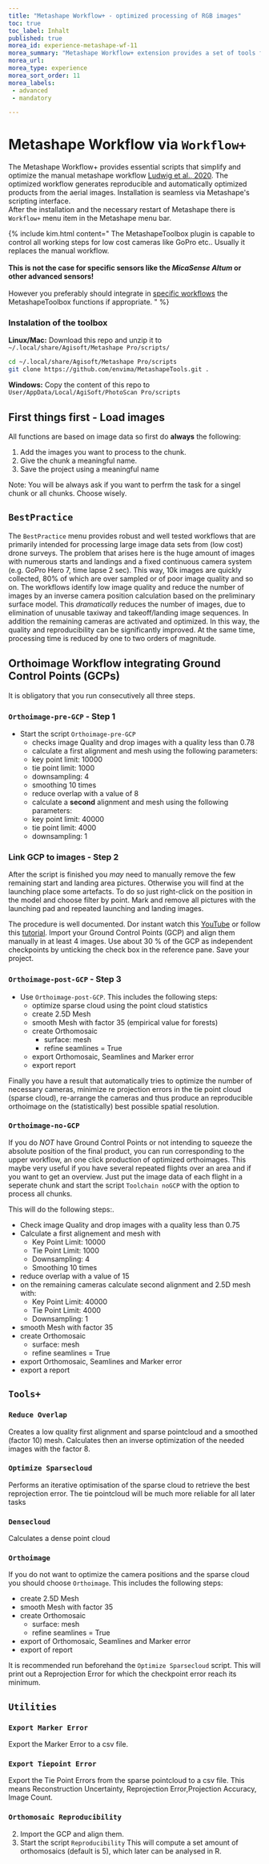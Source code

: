 ```yaml
---
title: "Metashape Workflow+ - optimized processing of RGB images"
toc: true
toc_label: Inhalt
published: true
morea_id: experience-metashape-wf-11
morea_summary: "Metashape Workflow+ extension provides a set of tools for easy reproducibility of optimized generation of orthoimages and point clouds. It is a convenient extension of the standard tools and workflows."
morea_url: 
morea_type: experience
morea_sort_order: 11
morea_labels:
 - advanced
 - mandatory 

---
```


# Metashape Workflow via `Workflow+`

The Metashape Workflow+ provides essential scripts that simplify and optimize the manual metashape workflow [Ludwig et al., 2020](https://www.mdpi.com/2072-4292/12/22/3831). The optimized workflow generates reproducible and automatically optimized products from the aerial images. Installation is seamless via Metashape's scripting interface.  
After the installation and the necessary restart of Metashape there is `Workflow+` menu item in the Metashape menu bar. 

{% include kim.html content="
The MetashapeToolbox plugin is capable to control all working steps for low cost cameras like GoPro etc.. Usually it replaces the manual workflow.
<br><br>
**This is not the case for specific sensors like the _MicaSense Altum_ or other advanced sensors!**
<br><br>
However you preferably should integrate in [specific workflows](https://agisoft.freshdesk.com/support/solutions/articles/31000148381-micasense-altum-processing-workflow-including-reflectance-calibration-in-agisoft-metashape-professi) the MetashapeToolbox functions if appropriate.
 " %}

### Instalation of the toolbox
**Linux/Mac:**
Download this repo and unzip it to `~/.local/share/Agisoft/Metashape Pro/scripts/`

```bash
cd ~/.local/share/Agisoft/Metashape Pro/scripts
git clone https://github.com/envima/MetashapeTools.git .
```
**Windows:**
Copy the content of this repo to `User/AppData/Local/AgiSoft/PhotoScan Pro/scripts`

## First things first - Load images 
All functions are based on image data so first do **always** the following:

1. Add the images you want to process to the chunk.
2. Give the chunk a meaningful name.
3. Save the project using a meaningful name

Note: You will be always ask if you want to perfrm the task for a singel chunk or all chunks. Choose wisely.

## `BestPractice`

The `BestPractice` menu provides robust and well tested workflows that are primarily intended for processing large image data sets from (low cost) drone surveys. The problem that arises here is the huge amount of images with numerous starts and landings and a fixed continuous camera system (e.g. GoPro Hero 7, time lapse 2 sec). This way, 10k images are quickly collected, 80% of which are over sampled or of poor image quality and so on. The workflows identify low image quality and reduce the number of images by an inverse camera position calculation based on the preliminary surface model. This *dramatically* reduces the number of images, due to elimination of unusable taxiway and takeoff/landing image sequences. In addition the remaining cameras are activated and optimized. In this way, the quality and reproducibility can be significantly improved. At the same time, processing time is reduced by one to two orders of magnitude. 

## Orthoimage Workflow integrating Ground Control Points (GCPs)

It is obligatory that you run consecutively  all three steps.

### `Orthoimage-pre-GCP` - Step 1
* Start the script `Orthoimage-pre-GCP`
  * checks image Quality and drop images with  a quality less than 0.78
  * calculate a first alignment and mesh using the following parameters: 
  * key point limit: 10000
  * tie point limit: 1000
  * downsampling: 4
  * smoothing 10 times
  * reduce overlap with a value of 8 
  * calculate a **second** alignment and mesh using the following parameters: 
  * key point limit: 40000
  * tie point limit: 4000
  * downsampling: 1


### Link GCP to images - Step 2

After the script is finished you *may* need to manually remove the few remaining start and landing area pictures. Otherwise you will find at the launching place some artefacts. To do so just right-click on the position in the model and choose filter by point. Mark and remove all pictures with the launching pad and repeated launching and landing images.

The procedure is well documented. Dor instant watch this [YouTube](https://youtu.be/G09r5PXqhBc) or follow this [tutorial](https://agisoft.freshdesk.com/support/solutions/articles/31000153696-aerial-data-processing-with-gcps-orthomosaic-dem-generation). Import your Ground Control Points (GCP) and align them manually in at least 4 images. Use about 30 % of the GCP as independent checkpoints by unticking the check box in the reference pane. Save your project.


### `Orthoimage-post-GCP` - Step 3

* Use `Orthoimage-post-GCP`. This includes the following steps:
  * optimize sparse cloud using the point cloud statistics
  * create 2.5D Mesh
  * smooth Mesh with factor 35 (empirical value for forests)
  * create Orthomosaic
	  * surface: mesh
	  * refine seamlines = True
  * export Orthomosaic, Seamlines and Marker error
  * export report

Finally you have a result that automatically tries to optimize the number of necessary cameras, minimize re projection errors in the tie point cloud (sparse cloud), re-arrange the cameras and thus produce an reproducible orthoimage on the (statistically) best possible spatial resolution. 

### `Orthoimage-no-GCP`
If you do *NOT* have Ground Control Points or not intending to squeeze the absolute position of the final product, you can run corresponding to the upper workflow, an one click production of optimized orthoimages. This maybe very useful if you have several repeated flights over an area and if you want to get an overview. Just put the image data of each flight in a seperate chunk and start the script `Toolchain noGCP` with the option to process all chunks.

This will do the following steps:.
* Check image Quality and drop images with  a quality less than 0.75
* Calculate a first alignement and mesh with 
  * Key Point Limit: 10000
  * Tie Point Limit: 1000
  * Downsampling: 4
  * Smoothing 10 times
* reduce overlap with a value of 15 
* on the remaining cameras calculate second alignment and 2.5D mesh with: 
  * Key Point Limit: 40000
  * Tie Point Limit: 4000
  * Downsampling: 1
* smooth Mesh with factor 35
* create Orthomosaic
	* surface: mesh
	* refine seamlines = True
* export Orthomosaic, Seamlines and Marker error
* export a report

## `Tools+`
### `Reduce Overlap`
Creates a low quality first alignment and sparse pointcloud  and a smoothed (factor 10) mesh. Calculates then an inverse optimization of the needed images with the factor 8.

### `Optimize Sparsecloud`
Performs an iterative optimisation of the sparse cloud to retrieve the best reprojection error. The tie pointcloud will be much more reliable for all later tasks

### `Densecloud`
Calculates a dense point cloud

### `Orthoimage`
If you do not want to optimize the camera positions and the sparse cloud you should choose `Orthoimage`. This includes the following steps:

* create 2.5D Mesh
* smooth Mesh with factor 35
* create Orthomosaic
	* surface: mesh
	* refine seamlines = True
* export of Orthomosaic, Seamlines and Marker error
* export of report

It is recommended run beforehand the `Optimize Sparsecloud` script. This will print out a Reprojection Error for which the checkpoint error reach its minimum.

## `Utilities`

### `Export Marker Error`
Export the Marker Error to a csv file.

### `Export Tiepoint Error`
Export the Tie Point Errors from the sparse pointcloud to a csv file. This means   Reconstruction Uncertainty, Reprojection Error,Projection Accuracy, Image Count.

### `Orthomosaic Reproducibility`
2. Import the GCP and align them.
3. Start the script `Reproducibility`
This will compute a set amount of orthomosaics (default is 5), which later can be analysed in R.